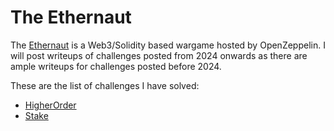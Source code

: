 # The Ethernaut

The [Ethernaut](https://ethernaut.openzeppelin.com/) is a Web3/Solidity based wargame hosted by OpenZeppelin. I will post writeups of challenges posted from 2024 onwards as there are ample writeups for challenges posted before 2024.

These are the list of challenges I have solved:

- [HigherOrder](./higher-order/README.md)
- [Stake](./stake/README.md)
